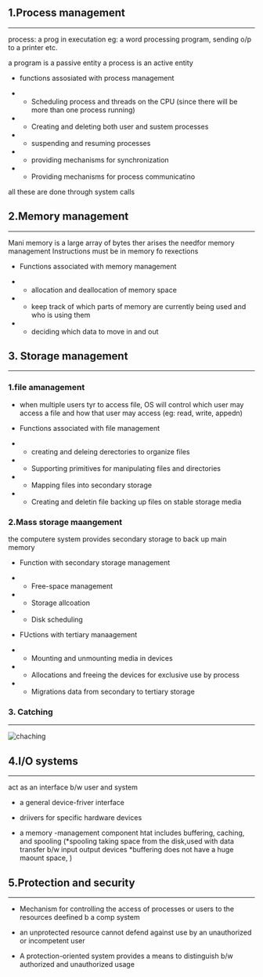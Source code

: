 ## 1.Process management
------------------
process:  a prog in executation
 eg: a word processing program, sending o/p to a printer etc.

a program is a passive entity
a process is an active entity

* functions assosiated with process management

* * Scheduling process and threads on the CPU (since there will be more than one process running)

* * Creating and deleting both user and sustem processes

* * suspending and resuming processes

* * providing mechanisms for synchronization

* * Providing mechanisms for process communicatino

all these are done through system calls

## 2.Memory management
----
Mani memory is a large array of bytes ther arises the needfor memory management
Instructions must be in memory fo rexections

* Functions associated with memory management
 
 * * allocation and deallocation of memory space
 
 * * keep track of which parts of memory are currently being used and who is using them
 
 * * deciding which data to move in and out

## 3. Storage management
---
### 1.file amanagement
* when multiple users tyr to access file, OS will control which user may access a file and how that user may access (eg: read, write, appedn)

* Functions associated with file management
 
* * creating and deleing derectories to organize files

* * Supporting primitives for manipulating files and directories 

* * Mapping files into secondary storage

* * Creating and deletin file
backing up files on stable storage media

### 2.Mass storage maangement
the computere system provides secondary storage to back up main memory

* Function with secondary storage management

* * Free-space management

* * Storage allcoation

* * Disk scheduling

* FUctions with tertiary manaagement

* * Mounting and unmounting media in devices

* * Allocations and freeing the devices for exclusive use by process 

* * Migrations data from secondary to tertiary storage

### 3. Catching
---
 ![chaching](img\chaching.png)

## 4.I/O systems
---
act as an interface b/w  user and system
* a general device-friver interface 

* driivers for specific hardware devices

* a memory -management component htat includes buffering, caching, and spooling
 (*spooling taking space from the disk,used with data transfer b/w input output devices
 *buffering does not have a huge maount space, 
)

## 5.Protection and security
---

* Mechanism for controlling the access of processes or users to the resources deefined b a comp system

* an unprotected resource cannot defend against use by an unauthorized or incompetent user

* A protection-oriented system provides a means to distinguish b/w authorized and unauthorized usage



